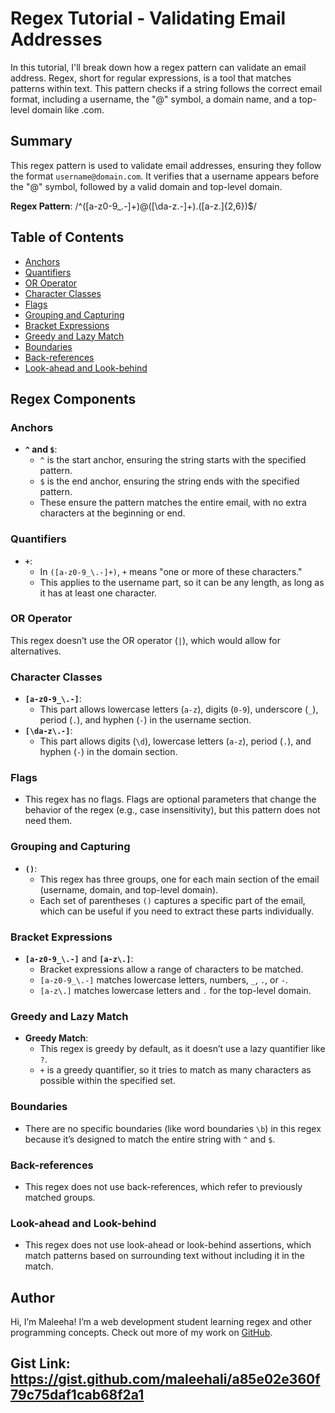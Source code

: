 # Regex Tutorial - Validating Email Addresses

In this tutorial, I'll break down how a regex pattern can validate an email address. Regex, short for regular expressions, is a tool that matches patterns within text. This pattern checks if a string follows the correct email format, including a username, the "@" symbol, a domain name, and a top-level domain like .com.

## Summary

This regex pattern is used to validate email addresses, ensuring they follow the format `username@domain.com`. It verifies that a username appears before the "@" symbol, followed by a valid domain and top-level domain.

**Regex Pattern**: /^([a-z0-9_\.-]+)@([\da-z\.-]+)\.([a-z\.]{2,6})$/


## Table of Contents

- [Anchors](#anchors)
- [Quantifiers](#quantifiers)
- [OR Operator](#or-operator)
- [Character Classes](#character-classes)
- [Flags](#flags)
- [Grouping and Capturing](#grouping-and-capturing)
- [Bracket Expressions](#bracket-expressions)
- [Greedy and Lazy Match](#greedy-and-lazy-match)
- [Boundaries](#boundaries)
- [Back-references](#back-references)
- [Look-ahead and Look-behind](#look-ahead-and-look-behind)

## Regex Components

### Anchors

- **`^` and `$`**:
   - `^` is the start anchor, ensuring the string starts with the specified pattern.
   - `$` is the end anchor, ensuring the string ends with the specified pattern.
   - These ensure the pattern matches the entire email, with no extra characters at the beginning or end.

### Quantifiers

- **`+`**:
   - In `([a-z0-9_\.-]+)`, `+` means "one or more of these characters."
   - This applies to the username part, so it can be any length, as long as it has at least one character.

### OR Operator

This regex doesn’t use the OR operator (`|`), which would allow for alternatives.

### Character Classes

- **`[a-z0-9_\.-]`**:
   - This part allows lowercase letters (`a-z`), digits (`0-9`), underscore (`_`), period (`.`), and hyphen (`-`) in the username section.
- **`[\da-z\.-]`**:
   - This part allows digits (`\d`), lowercase letters (`a-z`), period (`.`), and hyphen (`-`) in the domain section.

### Flags

- This regex has no flags. Flags are optional parameters that change the behavior of the regex (e.g., case insensitivity), but this pattern does not need them.

### Grouping and Capturing

- **`()`**:
   - This regex has three groups, one for each main section of the email (username, domain, and top-level domain).
   - Each set of parentheses `()` captures a specific part of the email, which can be useful if you need to extract these parts individually.

### Bracket Expressions

- **`[a-z0-9_\.-]`** and **`[a-z\.]`**:
   - Bracket expressions allow a range of characters to be matched.
   - `[a-z0-9_\.-]` matches lowercase letters, numbers, `_`, `.`, or `-`.
   - `[a-z\.]` matches lowercase letters and `.` for the top-level domain.

### Greedy and Lazy Match

- **Greedy Match**:
   - This regex is greedy by default, as it doesn’t use a lazy quantifier like `?`.
   - `+` is a greedy quantifier, so it tries to match as many characters as possible within the specified set.

### Boundaries

- There are no specific boundaries (like word boundaries `\b`) in this regex because it’s designed to match the entire string with `^` and `$`.

### Back-references

- This regex does not use back-references, which refer to previously matched groups.

### Look-ahead and Look-behind

- This regex does not use look-ahead or look-behind assertions, which match patterns based on surrounding text without including it in the match.

## Author

Hi, I’m Maleeha! I’m a web development student learning regex and other programming concepts. Check out more of my work on [GitHub](https://github.com/maleehali).

## Gist Link: https://gist.github.com/maleehali/a85e02e360f79c75daf1cab68f2a1

